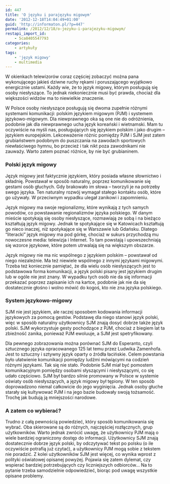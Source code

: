 ```yaml
---
id: 447
title: 'O języku i parajęzyku migowym'
date: '2012-12-18T14:04:49+01:00'
guid: 'http://informaton.pl/?p=447'
permalink: /2012/12/18/o-jezyku-i-parajezyku-migowym/
restapi_import_id:
    - 5ca8405547793
categories:
    - artykuły
tags:
    - 'język migowy'
    - multimedia
---
```


W okienkach telewizorów coraz częściej zobaczyć można pana wykonującego jakieś dziwne ruchy rękami i poruszającego wyjątkowo energicznie ustami. Każdy wie, że to język migowy, którym posługują się osoby niesłyszące. To jednak niekoniecznie musi być prawda, chociaż dla większości widzów ma to niewielkie znaczenie.

W Polsce osoby niesłyszące posługują się dwoma zupełnie różnymi systemami komunikacji: polskim językiem migowym (PJM) i systemem językowo-migowym. Dla niewprawnego oka są one nie do odróżnienia, podobnie jak dla niewprawnego ucha język koreański i wietnamski. Mam tu oczywiście na myśli nas, posługujących się językiem polskim i jako drugim – językiem europejskim. Lekceważenie różnic pomiędzy PJM i SJM jest zatem grubiaństwem podobnym do puszczania na zawodach sportowych niewłaściwego hymnu, bo przecież i tak nikt poza zawodnikami nie zauważy. Warto zatem poznać różnice, by nie być grubianinem.

### Polski język migowy

Język migowy jest faktycznie językiem, który posiada własne słownictwo i składnię. Powstawał w sposób naturalny, poprzez komunikowanie się gestami osób głuchych. Gdy brakowało im słowa – tworzyli je na potrzeby swego języka. Ten naturalny rozwój wymagał stałego kontaktu osób, które go używały. W przeciwnym wypadku ulegał zanikowi i zapomnieniu.

Język migowy ma swoje regionalizmy, które wynikają z tych samych powodów, co powstawanie regionalizmów języka polskiego. W danym mieście spotykają się osoby niesłyszące, rozmawiają ze sobą i na bieżąco kształtują język migowy. Jednak te spotykające się w Katowicach kształtują go nieco inaczej, niż spotykające się w Warszawie lub Gdańsku. Dlatego “literacki” język migowy ma pod górkę, chociaż w sukurs przychodzą mu nowoczesne media: telewizja i Internet. To tam powstają i upowszechniają się wzorce językowe, które potem utrwalają się na większym obszarze.

Język migowy nie ma nic wspólnego z językiem polskim – powstawał od niego niezależnie. Ma też niewiele wspólnego z innymi językami migowymi. Trzeba też koniecznie pamiętać, że dla wielu osób niesłyszących jest to podstawowa forma komunikacji, a język polski pisany jest językiem drugim lub w ogóle nie jest znany. W wypadku tych osób nie da się informacji przekazać poprzez zapisanie ich na kartce, podobnie jak nie da się dostatecznie głośno i wolno mówić do kogoś, kto nie zna języka polskiego.

### System językowo-migowy

SJM nie jest językiem, ale raczej sposobem kodowania informacji językowych za pomocą gestów. Podstawę dla niego stanowi język polski, więc w sposób naturalny użytkownicy SJM znają dosyć dobrze także język polski. SJM wykorzystuje gesty pochodzące z PJM, chociaż z biegiem lat ta zbieżność zanika, ponieważ PJM ewoluuje, a SJM jest spetryfikowany.

Dla pewnego zobrazowania można porównać SJM do Esperanto, czyli sztucznego języka opracowanego 125 lat temu przez Ludwika Zamenhofa. Jest to sztuczny i sztywny język oparty o źródła łacińskie. Celem powstania było ułatwienie komunikacji pomiędzy ludźmi mówiącymi na codzień różnymi językami. Tak się nie stało. Podobnie SJM miał być pomostem komunikacyjnym pomiędzy osobami słyszącymi i niesłyszącymi, co się udało częściowo. SJM był bardzo silnie promowany w Polsce w systemie oświaty osób niesłyszących, a język migowy był tępiony. W ten sposób doprowadzono niemal całkowicie do jego wyginięcia. Jednak osoby głuche starały się kultywować PJM i na jego bazie budowały swoją tożsamość. Trochę jak budują ją mniejszości narodowe.

### A zatem co wybierać?

Trudno z całą pewnością powiedzieć, który sposób komunikowania się wybrać. Oba skierowane są do różnych, najczęściej rozłącznych, grup użytkowników. Warto jednak zwrócić uwagę, że użytkownicy PJM mają o wiele bardziej ograniczony dostęp do informacji. Użytkownicy SJM znają dostatecznie dobrze język polski, by odczytywać tekst po polsku (o ile oczywiście potrafią już czytać), a użytkownicy PJM mogą sobie z tekstem nie poradzić. Z kolei użytkowników SJM jest więcej, co wynika wprost z polityki oświatowej opisanej powyżej. Pojawia się zatem dylemat, czy wspierać bardziej potrzebujących czy liczniejszych odbiorców… Na to pytanie trzeba samodzielnie odpowiedzieć, biorąc pod uwagę wszystkie opisane problemy.

